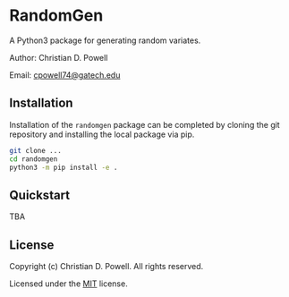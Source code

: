 # RandomGen

A Python3 package for generating random variates.

Author: Christian D. Powell

Email: cpowell74@gatech.edu


## Installation

Installation of the `randomgen` package can be completed by cloning the git repository and installing the local package via pip.

```bash
git clone ...
cd randomgen
python3 -m pip install -e .
```


## Quickstart
TBA


## License

Copyright (c) Christian D. Powell. All rights reserved.

Licensed under the [MIT](LICENSE.txt) license.
